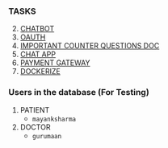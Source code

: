 ### TASKS
<!--1. [CT SCAN](https://www.kaggle.com/daenys2000/unet-segmentation)
    * [DATASET](https://www.kaggle.com/andrewmvd/covid19-ct-scans/code)
6. [XRAY CLASSIFIER ](https://medium.com/pytorch/image-similarity-search-in-pytorch-1a744cf3469)
3. Frontend
-->
2. [CHATBOT](https://medium.com/voice-tech-podcast/how-to-create-chatbot-using-rasa-82954e141ae7) 
3. [OAUTH](https://simpleisbetterthancomplex.com/tutorial/2016/10/24/how-to-add-social-login-to-django.html)
4. [IMPORTANT COUNTER QUESTIONS DOC]()
5. [CHAT APP](https://medium.com/@9cv9official/simple-chat-app-using-django-channel-ed5032b79b9c)
6. [PAYMENT GATEWAY](https://dev.to/iiits-iota/paytm-payment-gateway-integration-in-django-1657)
7. [DOCKERIZE]()

### Users in the database (For Testing)
1. PATIENT
      * `mayanksharma`
2. DOCTOR
      * `gurumaan`
